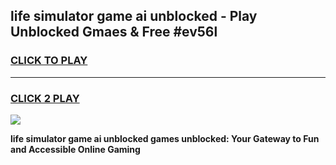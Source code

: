 
## life simulator game ai unblocked - Play Unblocked Gmaes & Free #ev56l
<h3>
<a href="https://premium.freeplayer.one?title=life_simulator_game_ai_unblocked&ref=03M">CLICK TO PLAY</a></h3>
<hr>

<h3>
<a href="https://premium.freeplayer.one?title=life_simulator_game_ai_unblocked&ref=03M">CLICK 2 PLAY</a>
  
</h3>

<a href="https://premium.freeplayer.one?title=life_simulator_game_ai_unblocked&ref=03M"><img src="https://clearcache.store/games.png"></a>


**life simulator game ai unblocked games unblocked: Your Gateway to Fun and Accessible Online Gaming**
